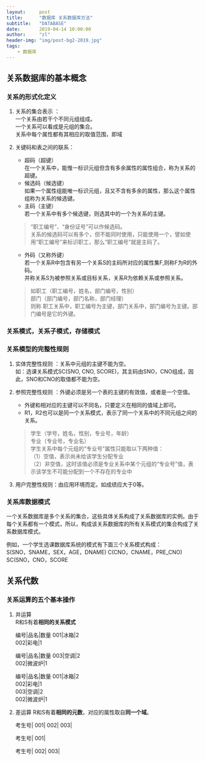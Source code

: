 ```yaml
---
layout:     post
title:      "数据库 关系数据库方法"
subtitle:   "DATABASE"
date:       2019-04-14 10:00:00
author:     "zl"
header-img: "img/post-bg2-2019.jpg"
tags:
    - 数据库
---
```


## 关系数据库的基本概念

### 关系的形式化定义
1. 关系的集合表示 ：     
一个关系由若干个不同元组组成。  
一个关系可以看成是元组的集合。  
关系中每个属性都有其相应的取值范围，即域   

2. 关键码和表之间的联系：   
   - 超码（超键）     
  在一个关系中，能惟一标识元组但含有多余属性的属性组合，称为关系的超键。    
   - 候选码（候选键）   
   如果一个属性组能唯一标识元组，且又不含有多余的属性，那么这个属性组称为关系的候选键。        
   - 主码（主键）      
  若一个关系中有多个候选键，则选其中的一个为关系的主键。    

    >“职工编号”、“身份证号”可以作候选码。   
    关系的候选码可以有多个，但不能同时使用，只能使用一个，譬如使用“职工编号”来标识职工，那么“职工编号”就是主码了。

    - 外码（又称外键）  
    若一个关系R中包含有另一个关系S的主码所对应的属性集F,则称F为R的外码。    
    并称关系S为被参照关系或目标关系，关系R为依赖关系或参照关系。

    > 如职工（职工编号，姓名，部门编号，性别）  
    部门（部门编号，部门名称，部门经理）    
    则称 职工关系中，职工编号为主键，部门关系中，部门编号为主键。部门编号是它的外键。

### 关系模式，关系子模式，存储模式

### 关系模型的完整性规则

1. 实体完整性规则 ：关系中元组的主键不能为空。  
如：选课关系模式SC(SNO, CNO, SCORE)，其主码由SNO，CNO组成，因此，SNO和CNO的取值都不能为空。 

2. 参照完整性规则 ：外键必须是另一个表的主键的有效值，或者是一个空值。

    - 外键和相对应的主键可以不同名，只要定义在相同的值域上即可。
    - R1，R2也可以是同一个关系模式，表示了同一个关系中的不同元组之间的关系。    

    > 学生（学号，姓名，性别，专业号，年龄）  
    专业（专业号，专业名）  
    学生关系中每个元组的“专业号”属性只能取以下两种值：  
    （1）空值，表示尚未给该学生分配专业     
    （2）非空值，这时该值必须是专业关系中某个元组的“专业号”值，表示该学生不可能分配到一个不存在的专业中

3. 用户完整性规则：由应用环境而定。如成绩应大于0等。

### 关系库数据模式

 一个关系数据库是多个关系的集合，这些具体关系构成了关系数据库的实例。由于每个关系都有一个模式，所以，构成该关系数据库的所有关系模式的集合构成了关系数据库模式。
 
例如，一个学生选课数据库系统的模式有下面三个关系模式构成：    
        S(SNO，SNAME，SEX，AGE，DNAME)
        C(CNO，CNAME，PRE_CNO)
        SC(SNO，CNO，SCORE

## 关系代数

### 关系运算的五个基本操作

1. 并运算   
   R和S有着**相同的关系模式**

   编号|品名|数量
   001|冰箱|2   
   002|彩电|1   

    编号|品名|数量
   003|空调|2   
   002|微波炉|1   

      编号|品名|数量
   001|冰箱|2   
   002|彩电|1   
   003|空调|2   
   002|微波炉|1     

2. 差运算
   R和S有着**相同的元数**，对应的属性取自**同一个域**。

   考生号|
   001|
   002|
   003|

   考生号|
   001|

   考生号|
   002|
   003|

    




   


   



